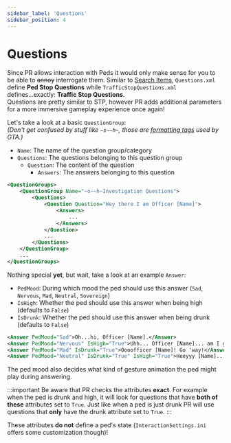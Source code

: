 ```yaml
---
sidebar_label: 'Questions'
sidebar_position: 4
---
```


# Questions

Since PR allows interaction with Peds it would only make sense for you to be able to ~~annoy~~
interrogate them. Similar to [Search Items](./search-items.md), `Questions.xml` define **Ped Stop Questions**
while `TrafficStopQuestions.xml` defines...exactly: **Traffic Stop Questions**.\
Questions are pretty similar to STP, however PR adds additional parameters for a more immersive
gameplay experience once again!

Let's take a look at a basic `QuestionGroup`:\
*(Don't get confused by stuff like `~s~~h~`, those are [formatting tags](https://wiki.rage.mp/wiki/Fonts_and_Colors) 
used by GTA.)*
- `Name`: The name of the question group/category
- `Questions`: The questions belonging to this question group
    - `Question`: The content of the question
      - `Answers`: The answers belonging to this question
```xml
<QuestionGroups>
    <QuestionGroup Name="~o~~h~Investigation Questions">
        <Questions>
            <Question Question="Hey there I am Officer [Name]">
                <Answers>
                    ...
                </Answers>
            </Question>
            ...
        </Questions>
    </QuestionGroup>
    ...
</QuestionGroups>
```

Nothing special **yet**, but wait, take a look at an example `Answer`:
- `PedMood`: During which mood the ped should use this answer (`Sad`, `Nervous`, `Mad`, `Neutral`, `Sovereign`)
- `IsHigh`: Whether the ped should use this answer when being high (defaults to `False`)
- `IsDrunk`: Whether the ped should use this answer when being drunk (defaults to `False`)
```xml
<Answer PedMood="Sad">Oh...hi, Officer [Name].</Answer>
<Answer PedMood="Nervous" IsHigh="True">Uhh... Officer [Name]... am I glowing?</Answer>
<Answer PedMood="Mad" IsDrunk="True">Oooofficer [Name]! Go 'way!</Answer>
<Answer PedMood="Neutral" IsDrunk="True" IsHigh="True">Heeyyy [Name]... wild stuff.</Answer>
```
The ped mood also decides what kind of gesture animation the ped might play during answering.

:::important
Be aware that PR checks the attributes **exact**. For example when the ped is drunk and high,
it will look for questions that have **both of these** attributes set to `True`.
Just like when a ped is just drunk PR will use questions that **only** have the drunk attribute
set to `True`.
:::

These attributes **do not** define a ped's state (`InteractionSettings.ini` offers
some customization though)!

